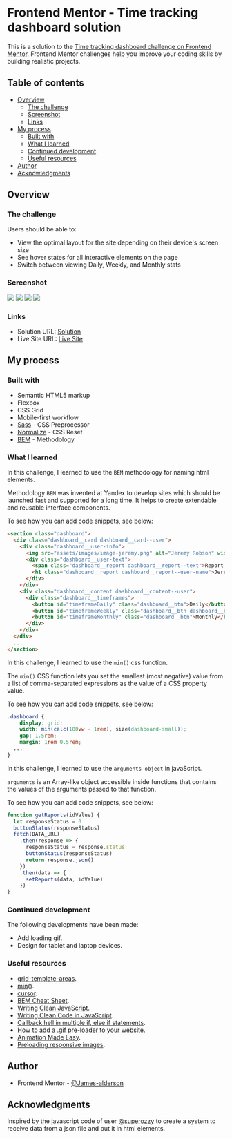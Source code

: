 # Frontend Mentor - Time tracking dashboard solution

This is a solution to the [Time tracking dashboard challenge on Frontend Mentor](https://www.frontendmentor.io/challenges/time-tracking-dashboard-UIQ7167Jw). Frontend Mentor challenges help you improve your coding skills by building realistic projects. 

## Table of contents

- [Overview](#overview)
  - [The challenge](#the-challenge)
  - [Screenshot](#screenshot)
  - [Links](#links)
- [My process](#my-process)
  - [Built with](#built-with)
  - [What I learned](#what-i-learned)
  - [Continued development](#continued-development)
  - [Useful resources](#useful-resources)
- [Author](#author)
- [Acknowledgments](#acknowledgments)

## Overview

### The challenge

Users should be able to:

- View the optimal layout for the site depending on their device's screen size
- See hover states for all interactive elements on the page
- Switch between viewing Daily, Weekly, and Monthly stats

### Screenshot

![](./assets/screenshots/mobile-design.png)
![](./assets/screenshots/tablet-design.png)
![](./assets/screenshots/laptop-design.png)
![](./assets/screenshots/desktop-design.png)

### Links

- Solution URL: [Solution](https://www.frontendmentor.io/solutions/time-tracking-dashboard-nMO9rG7Ziq)
- Live Site URL: [Live Site](https://james-alderson.github.io/Frontend-Mentor/Solutions/10-Time-tracking-dashboard/index.html)

## My process

### Built with

- Semantic HTML5 markup
- Flexbox
- CSS Grid
- Mobile-first workflow
- [Sass](https://sass-lang.com/) - CSS Preprocessor
- [Normalize](https://necolas.github.io/normalize.css/) - CSS Reset
- [BEM](https://en.bem.info/methodology/) - Methodology

### What I learned

In this challenge, I learned to use the ‍`BEM` methodology for naming html elements.

Methodology `BEM` was invented at Yandex to develop sites which should be launched fast and supported for a long time. It helps to create extendable and reusable interface components.

To see how you can add code snippets, see below:

```html
<section class="dashboard">
  <div class="dashboard__card dashboard__card--user">
    <div class="dashboard__user-info">
      <img src="assets/images/image-jeremy.png" alt="Jeremy Robson" width="70" height="70">
      <div class="dashboard__user-text">
        <span class="dashboard__report dashboard__report--text">Report for</span>
        <h1 class="dashboard__report dashboard__report--user-name">Jeremy Robson</h1>
      </div>
    </div>
    <div class="dashboard__content dashboard__content--user">
      <div class="dashboard__timeframes">
        <button id="timeframeDaily" class="dashboard__btn">Daily</button>
        <button id="timeframeWeekly" class="dashboard__btn dashboard__btn--active">Weekly</button>
        <button id="timeframeMonthly" class="dashboard__btn">Monthly</button>
      </div>
    </div>
  </div>
  ...
</section>
```

In this challenge, I learned to use the `min()` css function.

The `min()` CSS function lets you set the smallest (most negative) value from a list of comma-separated expressions as the value of a CSS property value.

To see how you can add code snippets, see below:

```css
.dashboard {
	display: grid;
	width: min(calc(100vw - 1rem), size(dashboard-small));
	gap: 1.5rem;
	margin: 1rem 0.5rem;
  ...
}
```

In this challenge, I learned to use the `arguments object` in javaScript.

`arguments` is an Array-like object accessible inside functions that contains the values of the arguments passed to that function.

To see how you can add code snippets, see below:

```js
function getReports(idValue) {
  let responseStatus = 0
  buttonStatus(responseStatus)
  fetch(DATA_URL)
    .then(response => {
      responseStatus = response.status
      buttonStatus(responseStatus)
      return response.json()
    })
    .then(data => {
      setReports(data, idValue)
    })
}
```

### Continued development

The following developments have been made:
- Add loading gif.
- Design for tablet and laptop devices.

### Useful resources

- [grid-template-areas](https://developer.mozilla.org/en-US/docs/Web/CSS/grid-template-areas).
- [min()](https://developer.mozilla.org/en-US/docs/Web/CSS/min).
- [cursor](https://developer.mozilla.org/en-US/docs/Web/CSS/cursor).
- [BEM Cheat Sheet](https://9elements.com/bem-cheat-sheet/?ref=tiny-helpers).
- [Writing Clean JavaScript](https://medium.com/geekculture/writing-clean-javascript-es6-edition-834e83abc746).
- [Writing Clean Code in JavaScript](https://blog.bitsrc.io/writing-clean-code-in-javascript-dd584bbe1874).
- [Callback hell in multiple if, else if statements](https://stackoverflow.com/questions/42347068/callback-hell-in-multiple-if-else-if-statements).
- [How to add a .gif pre-loader to your website](https://nishanc.medium.com/how-to-add-a-gif-pre-loader-to-your-website-dcfd29bd055d).
- [Animation Made Easy](https://loading.io/).
- [Preloading responsive images](https://web.dev/preload-responsive-images/).

## Author

- Frontend Mentor - [@James-alderson](https://www.frontendmentor.io/profile/James-alderson)

## Acknowledgments

Inspired by the javascript code of user [@superozzy](https://www.frontendmentor.io/profile/superozzy) to create a system to receive data from a json file and put it in html elements.
